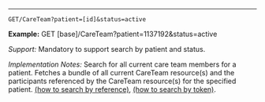 

-----------

`GET/CareTeam?patient=[id]&status=active`


**Example:** GET [base]/CareTeam?patient=1137192&status=active


*Support:* Mandatory to support search by patient and status.

*Implementation Notes:* Search for all current care team members for a patient. Fetches a bundle of all current CareTeam resource(s) and the participants referenced by the CareTeam resource(s) for the specified patient. [(how to search by reference)], [(how to search by token)].





  [(how to search by reference)]: http://hl7.org/fhir/STU3/search.html#reference
  [(how to search by token)]: http://hl7.org/fhir/STU3/search.html#token
  [Composite Search Parameters]: http://hl7.org/fhir/STU3/search.html#combining
  [(how to search by date)]: http://hl7.org/fhir/STU3/search.html#date
  [(how to include referenced resources in search result)]: (http://hl7.org/fhir/STU3/search.html#include)
